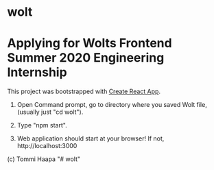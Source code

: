 ﻿# wolt
Applying for Wolts Frontend Summer 2020 Engineering Internship
=======
This project was bootstrapped with [Create React App](https://github.com/facebook/create-react-app).

1. Open Command prompt, go to directory where you saved Wolt file, (usually just "cd wolt").

2. Type "npm start".

3. Web application should start at your browser! 
	If not, 
		http://localhost:3000


(c) Tommi Haapa
"# wolt" 
